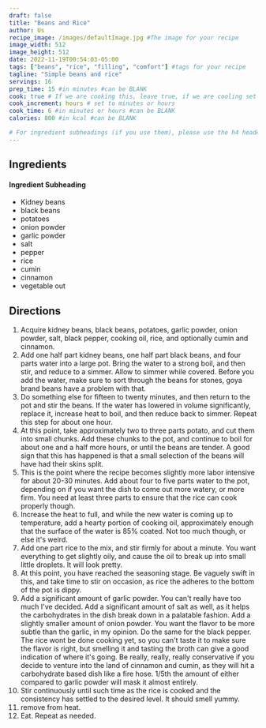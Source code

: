 ```yaml
---
draft: false
title: "Beans and Rice"
author: Us
recipe_image: /images/defaultImage.jpg #The image for your recipe
image_width: 512
image_height: 512
date: 2022-11-19T00:54:03-05:00
tags: ["beans", "rice", "filling", "comfort"] #tags for your recipe
tagline: "Simple beans and rice"
servings: 16
prep_time: 15 #in minutes #can be BLANK
cook: true # If we are cooking this, leave true, if we are cooling set to false
cook_increment: hours # set to minutes or hours
cook_time: 6 #in minutes or hours #can be BLANK
calories: 800 #in kcal #can be BLANK

# For ingredient subheadings (if you use them), please use the h4 header.  For print view I have those elements targeted
---
```



## Ingredients

#### Ingredient Subheading

- Kidney beans
- black beans
- potatoes
- onion powder
- garlic powder
- salt
- pepper
- rice
- cumin
- cinnamon
- vegetable out

## Directions

1.  Acquire kidney beans, black beans, potatoes, garlic powder, onion powder, salt, black pepper, cooking oil, rice, and optionally cumin and cinnamon.  
2.  Add one half part kidney beans, one half part black beans, and four parts water into a large pot.  Bring the water to a strong boil, and then stir, and reduce to a simmer.  Allow to simmer while covered.  Before you add the water, make sure to sort through the beans for stones, goya brand beans have a problem with that.  
3. Do something else for fifteen to twenty minutes, and then return to the pot and stir the beans.  If the water has lowered in volume significantly, replace it, increase heat to boil, and then reduce back to simmer.  Repeat this step for about one hour.  
4.  At this point, take approximately two to three parts potato, and cut them into small chunks.  Add these chunks to the pot, and continue to boil for about one and a half more hours, or until the beans are tender.  A good sign that this has happened is that a small selection of the beans will have had their skins split.  
5.  This is the point where the recipe becomes slightly more labor intensive for about 20-30 minutes.  Add about four to five parts water to the pot, depending on if you want the dish to come out more watery, or more firm.  You need at least three parts to ensure that the rice can cook properly though.  
6. Increase the heat to full, and while the new water is coming up to temperature, add a hearty portion of cooking oil, approximately enough that the surface of the water is 85% coated.  Not too much though, or else it's weird. 
7. Add one part rice to the mix, and stir firmly for about a minute.  You want everything to get slightly oily, and cause the oil to break up into small little droplets.  It will look pretty.  
8. At this point, you have reached the seasoning stage.  Be vaguely swift in this, and take time to stir on occasion, as rice the adheres to the bottom of the pot is dippy.  
9.  Add a significant amount of garlic powder.  You can't really have too much I've decided.  Add a significant amount of salt as well, as it helps the carbohydrates in the dish break down in a palatable fashion.  Add a slightly smaller amount of onion powder.  You want the flavor to be more subtle than the garlic, in my opinion.  Do the same for the black pepper.  The rice wont be done cooking yet, so you can't taste it to make sure the flavor is right, but smelling it and tasting the broth can give a good indication of where it's going.  Be really, really, really conservative if you decide to venture into the land of cinnamon and cumin, as they will hit a carbohydrate based dish like a fire hose.  1/5th the amount of either compared to garlic powder will mask it almost entirely.  
10.  Stir continuously until such time as the rice is cooked and the consistency has settled to the desired level.  It should smell yummy.  
11.  remove from heat.  
12.  Eat.  Repeat as needed. 

